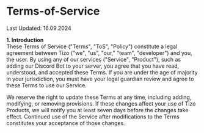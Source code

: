 # Terms-of-Service
Last Updated: 16.09.2024

**1. Introduction**<br>
These Terms of Service ("Terms", "ToS", "Policy") constitute a legal agreement between Tizo ("we", "us", "our," "team", "developer") and you, the user. By using any of our services ("Service", "Product"), such as adding our Discord Bot to your server, you agree that you have read, understood, and accepted these Terms. If you are under the age of majority in your jurisdiction, you must have your legal guardian review and agree to these Terms to use our Service.

We reserve the right to update these Terms at any time, including adding, modifying, or removing provisions. If these changes affect your use of Tizo Products, we will notify you at least seven days before the changes take effect. Continued use of the Service after modifications to the Terms constitutes your acceptance of those changes.
